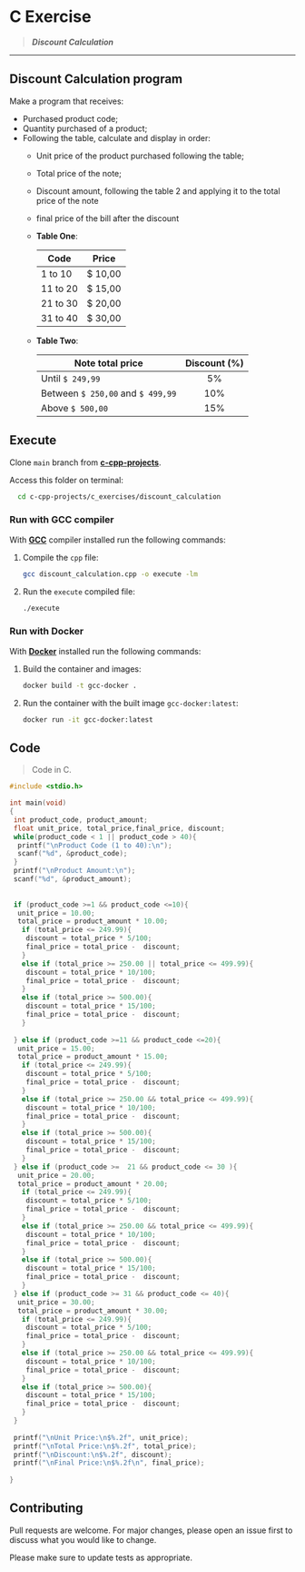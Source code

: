# C Exercise

> ***Discount Calculation***
---

## Discount Calculation program

Make a program that receives:

- Purchased product code;
- Quantity purchased of a product;
- Following the table, calculate and display in order:
  - Unit price of the product purchased following the table;
  - Total price of the note;
  - Discount amount, following the table 2 and applying it to the total price of the note
  - final price of the bill after the discount
  - **Table One**:
  
    | Code          | Price |
    | ------------- |:-------------:|
    | 1 to 10       | $ 10,00    |
    | 11 to 20      | $ 15,00    |
    | 21 to 30      | $ 20,00    |
    | 31 to 40      | $ 30,00    |
  - **Table Two**:

    | Note total price     | Discount (%) |
    | -------------              |:-------------:|
    | Until `$ 249,99`                  | 5%     |
    | Between `$ 250,00` and `$ 499,99` | 10%    |
    | Above `$ 500,00`                  | 15%    |

## Execute

Clone `main` branch from [**c-cpp-projects**](https://github.com/joaohb07/c-cpp-projects).

Access this folder on terminal:

```bash
  cd c-cpp-projects/c_exercises/discount_calculation
```

### Run with GCC compiler

With [**GCC**](https://gcc.gnu.org/install/) compiler installed run the following commands:

1. Compile the `cpp` file:

    ```bash
    gcc discount_calculation.cpp -o execute -lm
    ```

2. Run the `execute` compiled file:

    ```bash
    ./execute
    ```

### Run with Docker

With [**Docker**](https://www.docker.com/) installed run the following commands:

1. Build the container and images:

    ```bash
    docker build -t gcc-docker .
    ```

2. Run the container with the built image `gcc-docker:latest`:

    ```bash
    docker run -it gcc-docker:latest
    ```

## Code

>Code in C.

```C
#include <stdio.h>

int main(void)
{
 int product_code, product_amount;
 float unit_price, total_price,final_price, discount;
 while(product_code < 1 || product_code > 40){
  printf("\nProduct Code (1 to 40):\n");
  scanf("%d", &product_code);
 }
 printf("\nProduct Amount:\n");
 scanf("%d", &product_amount);
 
 
 if (product_code >=1 && product_code <=10){
  unit_price = 10.00;
  total_price = product_amount * 10.00;
   if (total_price <= 249.99){
    discount = total_price * 5/100;
    final_price = total_price -  discount;
   }
   else if (total_price >= 250.00 || total_price <= 499.99){
    discount = total_price * 10/100;
    final_price = total_price -  discount;
   }
   else if (total_price >= 500.00){
    discount = total_price * 15/100;
    final_price = total_price -  discount;
   }
   
 } else if (product_code >=11 && product_code <=20){
  unit_price = 15.00;
  total_price = product_amount * 15.00;
   if (total_price <= 249.99){
    discount = total_price * 5/100;
    final_price = total_price -  discount;
   }
   else if (total_price >= 250.00 && total_price <= 499.99){
    discount = total_price * 10/100;
    final_price = total_price -  discount;
   }
   else if (total_price >= 500.00){
    discount = total_price * 15/100;
    final_price = total_price -  discount;
   }
 } else if (product_code >=  21 && product_code <= 30 ){
  unit_price = 20.00;
  total_price = product_amount * 20.00;
   if (total_price <= 249.99){
    discount = total_price * 5/100;
    final_price = total_price -  discount;
   }
   else if (total_price >= 250.00 && total_price <= 499.99){
    discount = total_price * 10/100;
    final_price = total_price -  discount;
   }
   else if (total_price >= 500.00){
    discount = total_price * 15/100;
    final_price = total_price -  discount;
   }
 } else if (product_code >= 31 && product_code <= 40){
  unit_price = 30.00;
  total_price = product_amount * 30.00;
   if (total_price <= 249.99){
    discount = total_price * 5/100;
    final_price = total_price -  discount;
   }
   else if (total_price >= 250.00 && total_price <= 499.99){
    discount = total_price * 10/100;
    final_price = total_price -  discount;
   }
   else if (total_price >= 500.00){
    discount = total_price * 15/100;
    final_price = total_price -  discount;
   }
 }
   
 printf("\nUnit Price:\n$%.2f", unit_price);
 printf("\nTotal Price:\n$%.2f", total_price);
 printf("\nDiscount:\n$%.2f", discount);
 printf("\nFinal Price:\n$%.2f\n", final_price);
 
}

```

## Contributing

Pull requests are welcome. For major changes, please open an issue first to discuss what you would like to change.

Please make sure to update tests as appropriate.

